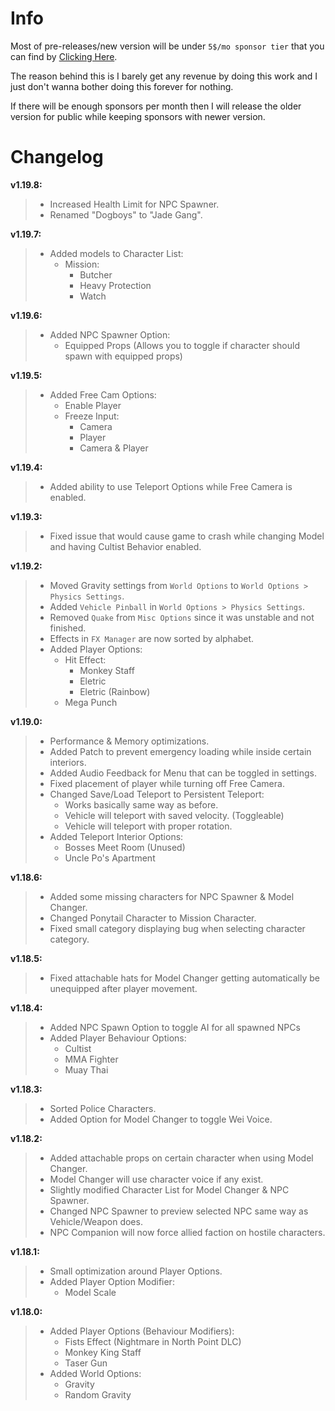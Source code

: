 # Info
Most of pre-releases/new version will be under `5$/mo sponsor tier` that you can find by [Clicking Here](https://github.com/sponsors/sneakyevil). 

The reason behind this is I barely get any revenue by doing this work and I just don't wanna bother doing this forever for nothing. 

If there will be enough sponsors per month then I will release the older version for public while keeping sponsors with newer version.

# Changelog

__v1.19.8:__
> - Increased Health Limit for NPC Spawner.
> - Renamed "Dogboys" to "Jade Gang".

__v1.19.7:__
> - Added models to Character List:
>     - Mission:
>         - Butcher
>         - Heavy Protection
>         - Watch

__v1.19.6:__
> - Added NPC Spawner Option:
>     - Equipped Props (Allows you to toggle if character should spawn with equipped props)

__v1.19.5:__
> - Added Free Cam Options:
>     - Enable Player
>     - Freeze Input:
>         - Camera
>         - Player
>         - Camera & Player

__v1.19.4:__
> - Added ability to use Teleport Options while Free Camera is enabled.

__v1.19.3:__
> - Fixed issue that would cause game to crash while changing Model and having Cultist Behavior enabled.

__v1.19.2:__
> - Moved Gravity settings from `World Options` to `World Options > Physics Settings`.
> - Added `Vehicle Pinball` in `World Options > Physics Settings`.
> - Removed `Quake` from `Misc Options` since it was unstable and not finished.
> - Effects in `FX Manager` are now sorted by alphabet.
> - Added Player Options:
>     - Hit Effect:
>         - Monkey Staff
>         - Eletric
>         - Eletric (Rainbow)
>     - Mega Punch

__v1.19.0:__
> - Performance & Memory optimizations.
> - Added Patch to prevent emergency loading while inside certain interiors.
> - Added Audio Feedback for Menu that can be toggled in settings.
> - Fixed placement of player while turning off Free Camera.
> - Changed Save/Load Teleport to Persistent Teleport:
>     - Works basically same way as before.
>     - Vehicle will teleport with saved velocity. (Toggleable)
>     - Vehicle will teleport with proper rotation.
> - Added Teleport Interior Options:
>     - Bosses Meet Room (Unused)
>     - Uncle Po's Apartment

__v1.18.6:__
> - Added some missing characters for NPC Spawner & Model Changer.
> - Changed Ponytail Character to Mission Character.
> - Fixed small category displaying bug when selecting character category.

__v1.18.5:__
> - Fixed attachable hats for Model Changer getting automatically be unequipped after player movement.

__v1.18.4:__
> - Added NPC Spawn Option to toggle AI for all spawned NPCs
> - Added Player Behaviour Options:
>     - Cultist
>     - MMA Fighter
>     - Muay Thai

__v1.18.3:__
> - Sorted Police Characters.
> - Added Option for Model Changer to toggle Wei Voice.

__v1.18.2:__
> - Added attachable props on certain character when using Model Changer.
> - Model Changer will use character voice if any exist.
> - Slightly modified Character List for Model Changer & NPC Spawner.
> - Changed NPC Spawner to preview selected NPC same way as Vehicle/Weapon does.
> - NPC Companion will now force allied faction on hostile characters.

__v1.18.1:__
> - Small optimization around Player Options.
> - Added Player Option Modifier:
>     - Model Scale

__v1.18.0:__
> - Added Player Options (Behaviour Modifiers):
>     - Fists Effect (Nightmare in North Point DLC)
>     - Monkey King Staff
>     - Taser Gun
> - Added World Options:
>     - Gravity
>     - Random Gravity
